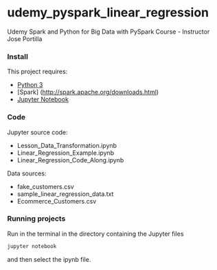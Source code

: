 
# udemy_pyspark_linear_regression
Udemy Spark and Python for Big Data with PySpark Course - Instructor Jose Portilla

### Install

This project requires:

- [Python 3](https://www.python.org/download/)
- [Spark] (http://spark.apache.org/downloads.html)
- [Jupyter Notebook](https://jupyter.org/)

### Code

Jupyter source code:

- Lesson_Data_Transformation.ipynb
- Linear_Regression_Example.ipynb
- Linear_Regression_Code_Along.ipynb

Data sources:

- fake_customers.csv
- sample_linear_regression_data.txt
- Ecommerce_Customers.csv

### Running projects

Run in the terminal in the directory containing the Jupyter files

```bash
jupyter notebook
```
and then select the ipynb file.


